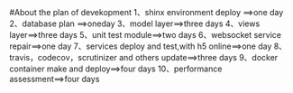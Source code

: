 #About the plan of devekopment
1、shinx environment deploy   ==>one day
2、database plan	==>oneday
3、model layer==>three days
4、views layer==>three days
5、unit test module==>two days
6、websocket service repair==>one day
7、services deploy and test,with h5 online==>one day
8、travis，codecov，scrutinizer and others update==>three days
9、docker container make and deploy==>four days
10、performance assessment==>four days